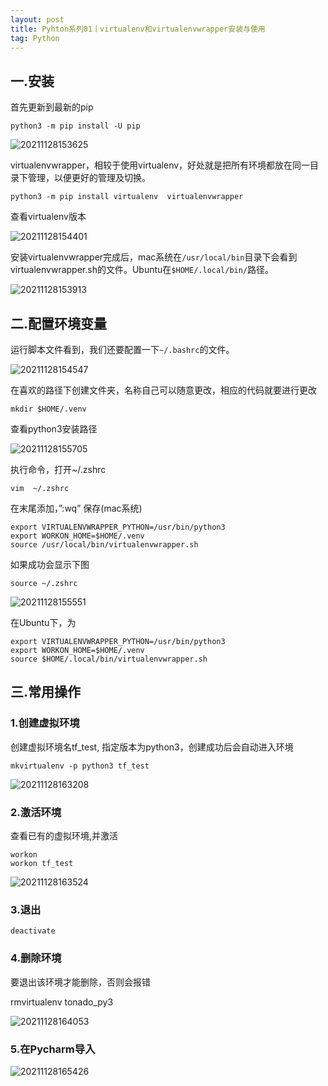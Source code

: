 ```yaml
---
layout: post
title: Pyhton系列01丨virtualenv和virtualenvwrapper安装与使用
tag: Python
---
```


## 一.安装

首先更新到最新的pip

    python3 -m pip install -U pip

![20211128153625](https://cdn.jsdelivr.net/gh/luckykang/picture_bed/blogs_images/20211128153625.png)

virtualenvwrapper，相较于使用virtualenv，好处就是把所有环境都放在同一目录下管理，以便更好的管理及切换。

    python3 -m pip install virtualenv  virtualenvwrapper

查看virtualenv版本

![20211128154401](https://cdn.jsdelivr.net/gh/luckykang/picture_bed/blogs_images/20211128154401.png)

安装virtualenvwrapper完成后，mac系统在`/usr/local/bin`目录下会看到virtualenvwrapper.sh的文件。Ubuntu在`$HOME/.local/bin/`路径。

![20211128153913](https://cdn.jsdelivr.net/gh/luckykang/picture_bed/blogs_images/20211128153913.png)

## 二.配置环境变量

运行脚本文件看到，我们还要配置一下`~/.bashrc`的文件。

![20211128154547](https://cdn.jsdelivr.net/gh/luckykang/picture_bed/blogs_images/20211128154547.png)

在喜欢的路径下创建文件夹，名称自己可以随意更改，相应的代码就要进行更改

    mkdir $HOME/.venv

查看python3安装路径

![20211128155705](https://cdn.jsdelivr.net/gh/luckykang/picture_bed/blogs_images/20211128155705.png)

执行命令，打开~/.zshrc

    vim  ~/.zshrc

在末尾添加，”:wq” 保存(mac系统)

    export VIRTUALENVWRAPPER_PYTHON=/usr/bin/python3
    export WORKON_HOME=$HOME/.venv
    source /usr/local/bin/virtualenvwrapper.sh

如果成功会显示下图

    source ~/.zshrc

![20211128155551](https://cdn.jsdelivr.net/gh/luckykang/picture_bed/blogs_images/20211128155551.png)

在Ubuntu下，为

    export VIRTUALENVWRAPPER_PYTHON=/usr/bin/python3
    export WORKON_HOME=$HOME/.venv
    source $HOME/.local/bin/virtualenvwrapper.sh

## 三.常用操作

### 1.创建虚拟环境

创建虚拟环境名tf_test, 指定版本为python3，创建成功后会自动进入环境

    mkvirtualenv -p python3 tf_test

![20211128163208](https://cdn.jsdelivr.net/gh/luckykang/picture_bed/blogs_images/20211128163208.png)

### 2.激活环境

查看已有的虚拟环境,并激活

    workon 
    workon tf_test

![20211128163524](https://cdn.jsdelivr.net/gh/luckykang/picture_bed/blogs_images/20211128163524.png)

### 3.退出

    deactivate

### 4.删除环境

要退出该环境才能删除，否则会报错

rmvirtualenv  tonado_py3

![20211128164053](https://cdn.jsdelivr.net/gh/luckykang/picture_bed/blogs_images/20211128164053.png)

### 5.在Pycharm导入

![20211128165426](https://cdn.jsdelivr.net/gh/luckykang/picture_bed/blogs_images/20211128165426.png)


